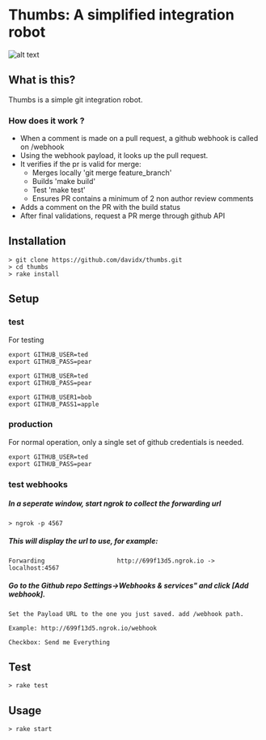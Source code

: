 # Thumbs: A simplified integration robot
 ![alt text](https://ryanbrownhill.github.io/github-collab-pres/img/thumbsup.png "Thumbs")
 
## What is this?

Thumbs is a simple git integration robot. 

### How does it work ?

* When a comment is made on a pull request, a github webhook is called on /webhook
* Using the webhook payload, it looks up the pull request.
* It verifies if the pr is valid for merge:
  * Merges locally 'git merge feature_branch'
  * Builds 'make build'
  * Test 'make test'
  * Ensures PR contains a minimum of 2 non author review comments
* Adds a comment on the PR with the build status
* After final validations, request a PR merge through github API 


## Installation

```
> git clone https://github.com/davidx/thumbs.git
> cd thumbs
> rake install
```
## Setup
### test
For testing 
```
export GITHUB_USER=ted
export GITHUB_PASS=pear

export GITHUB_USER=ted
export GITHUB_PASS=pear

export GITHUB_USER1=bob
export GITHUB_PASS1=apple
```
### production
For normal operation, only a single set of github credentials is needed.
```
export GITHUB_USER=ted
export GITHUB_PASS=pear
```

### test webhooks 
##### In a seperate window, start ngrok to collect the forwarding url
```
> ngrok -p 4567
```
##### This will display the url to use, for example:
```
Forwarding                    http://699f13d5.ngrok.io -> localhost:4567        
```

##### Go to the Github repo Settings->Webhooks & services" and click [Add webhook].
    Set the Payload URL to the one you just saved. add /webhook path. 

    Example: http://699f13d5.ngrok.io/webhook

    Checkbox: Send me Everything

## Test
```
> rake test
```
## Usage

```
> rake start

```


